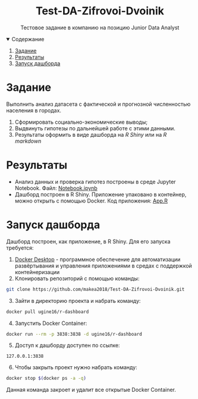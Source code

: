 <p align="center">
  <h1 align="center">Test-DA-Zifrovoi-Dvoinik</h1>
  <p align="center"> Тестовое задание в компанию на позицию Junior Data Analyst</p>

<details open="open">
  <summary>Содержание</summary>
  <ol>
    <li><a href="#Задание">Задание</a></li>
    <li><a href="#Результаты">Результаты</a></li>
    <li><a href="#Запуск дашборда">Запуск дашборда</a></li>
  </ol>
</details>

# Задание
Выполнить анализ датасета с фактической и прогнозной численностью населения в городах.
1. Сформировать социально-экономические выводы;
2. Выдвинуть гипотезы по дальнейшей работе с этими данными.
3. Результаты оформить в виде дашборда на *R Shiny* или на *R markdown*

# Результаты
- Анализ данных и проверка гипотез построены в среде Jupyter Notebook. Файл: [Notebook.ipynb](./Notebook.ipynb)
- Дашборд построен в R Shiny. Приложение упаковано в контейнер, можно открыть с помощью Docker. Код приложения: [App.R](./App.R)

# Запуск дашборда
Дашборд построен, как приложение, в R Shiny. Для его запуска требуется:
1. [Docker Desktop](https://www.docker.com/get-started/) - программное обеспечение для автоматизации развёртывания и управления приложениями в средах с поддержкой контейнеризации
2. Клонировать репозиторий с помощью команды:
```sh
git clone https://github.com/makea2018/Test-DA-Zifrovoi-Dvoinik.git
```
3. Зайти в директорию проекта и набрать команду:
```sh
docker pull ugine16/r-dashboard
```
4. Запустить Docker Container:
```sh
docker run --rm -p 3838:3838 -d ugine16/r-dashboard 
```
5. Доступ к дашборду доступен по ссылке:
```
127.0.0.1:3838
```
6. Чтобы закрыть проект нужно набрать команду:
```sh
docker stop $(docker ps -a -q)
```
Данная команда закроет и удалит все открытые Docker Container.